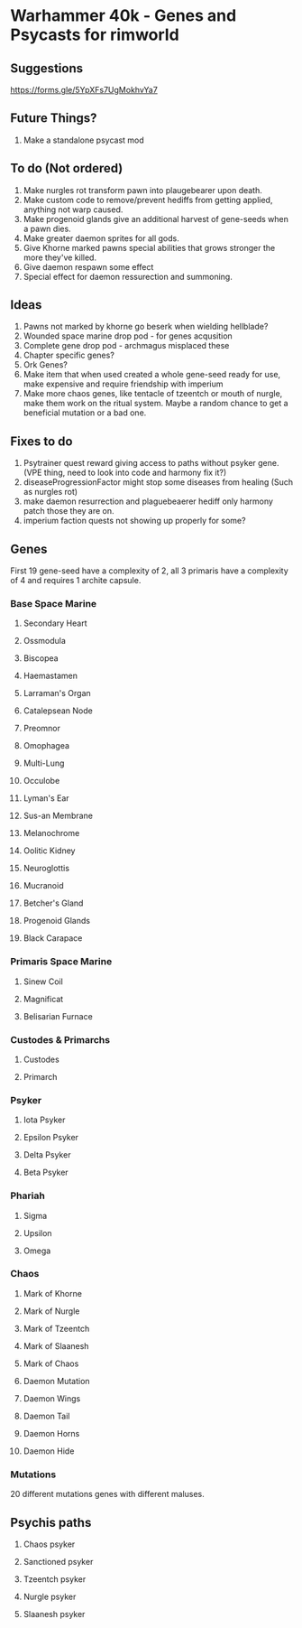 # Warhammer 40k - Genes and Psycasts for rimworld

## Suggestions
https://forms.gle/5YpXFs7UgMokhvYa7

## Future Things?
1. Make a standalone psycast mod

## To do (Not ordered)
1. Make nurgles rot transform pawn into plaugebearer upon death.
2. Make custom code to remove/prevent hediffs from getting applied, anything not warp caused.
3. Make progenoid glands give an additional harvest of gene-seeds when a pawn dies.
4. Make greater daemon sprites for all gods.
5. Give Khorne marked pawns special abilities that grows stronger the more they've killed.
6. Give daemon respawn some effect
7. Special effect for daemon ressurection and summoning.

## Ideas
1. Pawns not marked by khorne go beserk when wielding hellblade?
2. Wounded space marine drop pod - for genes acqusition
3. Complete gene drop pod - archmagus misplaced these
4. Chapter specific genes?
5. Ork Genes?
6. Make item that when used created a whole gene-seed ready for use, make expensive and require friendship with imperium
7. Make more chaos genes, like tentacle of tzeentch or mouth of nurgle, make them work on the ritual system. Maybe a random chance to get a beneficial mutation or a bad one.

## Fixes to do
1. Psytrainer quest reward giving access to paths without psyker gene. (VPE thing, need to look into code and harmony fix it?)
2. diseaseProgressionFactor might stop some diseases from healing (Such as nurgles rot)
3. make daemon resurrection and plaguebeaerer hediff only harmony patch those they are on.
4. imperium faction quests not showing up properly for some?

## Genes
First 19 gene-seed have a complexity of 2, all 3 primaris have a complexity of 4 and requires 1 archite capsule.

### Base Space Marine
1. Secondary Heart

2. Ossmodula

3. Biscopea
    
4. Haemastamen
    
5. Larraman's Organ
    
6. Catalepsean Node
    
7. Preomnor
    
8. Omophagea
    
9. Multi-Lung
    
10. Occulobe
    
11. Lyman's Ear
    
12. Sus-an Membrane
    
13. Melanochrome
    
14. Oolitic Kidney
  
15. Neuroglottis
    
16. Mucranoid
    
17. Betcher's Gland
    
18. Progenoid Glands
   
19. Black Carapace

### Primaris Space Marine    
1. Sinew Coil
    
2. Magnificat
    
3. Belisarian Furnace

### Custodes & Primarchs
1. Custodes

2. Primarch

### Psyker
1. Iota Psyker

2. Epsilon Psyker

3. Delta Psyker

4. Beta Psyker  

### Phariah
1. Sigma

2. Upsilon

3. Omega

### Chaos
1. Mark of Khorne

2. Mark of Nurgle

3. Mark of Tzeentch

4. Mark of Slaanesh

5. Mark of Chaos

6. Daemon Mutation

6. Daemon Wings

7. Daemon Tail

8. Daemon Horns

9. Daemon Hide

### Mutations
20 different mutations genes with different maluses.    

## Psychis paths
1. Chaos psyker
   
2. Sanctioned psyker

3. Tzeentch psyker

4. Nurgle psyker

5. Slaanesh psyker
